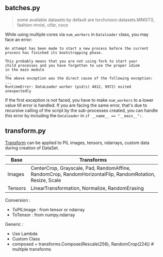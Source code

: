 ## batches.py

> some available datasets by default are torchvision.datasets.MNIST(), fashion-mnist, cifar, coco

While using multiple cores via `num_workers` in `Dataloader` class, you may face an error:

```
An attempt has been made to start a new process before the current process has finished its bootstrapping phase.

This probably means that you are not using fork to start your
child processes and you have forgotten to use the proper idiom
in the main module
...
The above exception was the direct cause of the following exception:
...
RuntimeError: DataLoader worker (pid(s) 4812, 9972) exited unexpectedly
```

If the first exception is not faced, you have to make `num_workers` to a lower value till error is handled.
If you are facing the same error, that's due to recursive calling of the script by the sub-processes created, you can handle this error by including the `Dataloader` in `if __name__ == "__main__":`.

## transform.py

[Transform](https://pytorch.org/docs/stable/torchvision/transforms.html) can be applied to PIL images, tensors, ndarrays, custom data during creation of DataSet.

| Base    | Transforms                                                                                                |
| ------- | --------------------------------------------------------------------------------------------------------- |
| Images  | CenterCrop, Grayscale, Pad, RandomAffine, RandomCrop, RandomHorizontalFlip, RandomRotation, Resize, Scale |
| Tensors | LinearTransformation, Normalize, RandomErasing                                                            |

Conversion :

- ToPILImage : from tensor or ndarray
- ToTensor : from numpy.ndarray

Generic :

- Use Lambda
- Custom Class
- composed = transforms.Compose(Rescale(256), RandomCrop(224)) # multiple transforms
